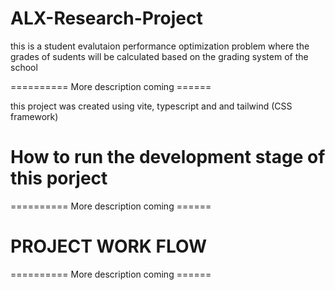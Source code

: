 # ALX-Research-Project

this is a student evalutaion performance optimization problem where the grades of sudents will be calculated based on the grading system of the school

========== More description coming ======

this project was created using vite, typescript and and tailwind (CSS framework)

# How to run the development stage of this porject

========== More description coming ======

# PROJECT WORK FLOW

========== More description coming ======
